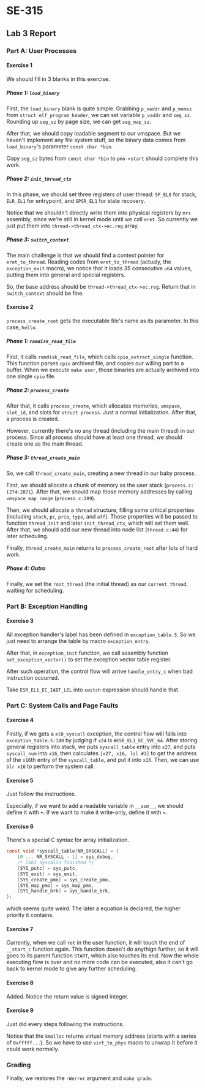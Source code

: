 # SE-315

## Lab 3 Report

### Part A: User Processes

#### Exercise 1

We should fill in 3 blanks in this exercise.

##### Phase 1: `load_binary`

First, the `load_binary` blank is quite simple. Grabbing `p_vaddr` and `p_memsz` from `struct elf_program_header`, we can set variable `p_vaddr` and `seg_sz`. Rounding up `seg_sz` by page size, we can get `seg_map_sz`.

After that, we should copy loadable segment to our vmspace. But we haven't implement any file system stuff, so the binary data comes from `load_binary`'s parameter `const char *bin`.

Copy `seg_sz` bytes from `const char *bin` to `pmo->start` should complete this work.

##### Phase 2: `init_thread_ctx`

In this phase, we should set three registers of user thread: `SP_EL0` for stack, `ELR_EL1` for entrypoint, and `SPSR_EL1` for state recovery.

Notice that we shouldn't directly write them into physical registers by `mrs` assembly, since we're still in kernel mode until we call `eret`. So currently we just put them into `thread->thread_ctx->ec.reg` array.

##### Phase 3: `switch_context`

The main challenge is that we should find a context pointer for `eret_to_thread`. Reading codes from `eret_to_thread` (actualy, the `exception_exit` macro), we notice that it loads 35 consecutive `u64` values, putting them into general and special registers.

So, the base address should be `thread->thread_ctx->ec.reg`. Return that in `switch_context` should be fine.

#### Exercise 2

`process_create_root` gets the executable file's name as its parameter. In this case, `hello`.

##### Phase 1: `ramdisk_read_file`

First, it calls `ramdisk_read_file`, which calls `cpio_extract_single` function. This function parses `cpio` archived file, and copies our willing part to a buffer. When we execute `make user`, those binaries are actually archived into one single `cpio` file.

##### Phase 2: `process_create`

After that, it calls `process_create`, which allocates memories, `vmspace`, `slot_id`, and slots for `struct process`. Just a normal initialization. After that, a process is created.

However, currently there's no any thread (including the main thread) in our process. Since all process should have at least one thread, we should create one as the main thread.

##### Phase 3: `thread_create_main`

So, we call `thread_create_main`, creating a new thread in our baby process.

First, we should allocate a chunk of memory as the user stack (`process.c:[274:287]`). After that, we should map those memory addresses by calling `vmspace_map_range` (`process.c:289`).

Then, we should allocate a `thread` structure, filling some critical properties (including `stack`, `pc`, `prio`, `type`, and `aff`). Those properties will be passed to function `thread_init` and later `init_thread_ctx`, which will set them well. After that, we should add our new thread into node list (`thread.c:44`) for later scheduling.

Finally, `thread_create_main` returns to `process_create_root` after lots of hard work.

##### Phase 4: Outro

Finally, we set the `root_thread` (the initial thread) as our `current_thread`, waiting for scheduling.

### Part B: Exception Handling

#### Exercise 3

All exception handler's label has been defined in `exception_table.S`. So we just need to arrange the table by macro `exception_entry`.

After that, in `exception_init` function, we call assembly function `set_exception_vector()` to set the exception vector table register.

After such operation, the control flow will arrive `handle_entry_c` when bad instruction occurred.

Take `ESR_EL1_EC_IABT_LEL` into `switch` expression should handle that.

### Part C: System Calls and Page Faults

#### Exercise 4

Firstly, if we gets a `el0_syscall` exception, the control flow will falls into `exception_table.S:180` by judging if `x24` is `#ESR_EL1_EC_SVC_64`. After storing general registers into stack, we puts `syscall_table` entry into `x27`, and puts `syscall_num` into `x16`, then calculates `[x27, x16, lsl #3]` to get the address of the `x16`th entry of the `syscall_table`, and put it into `x16`. Then, we can use `blr x16` to perform the system call.

#### Exercise 5

Just follow the instructions.

Especially, if we want to add a readable variable in `__asm__`, we should define it with `+`. If we want to make it write-only, define it with `=`.

#### Exercise 6

There's a special C syntax for array initialization.

```c
const void *syscall_table[NR_SYSCALL] = {
	[0 ... NR_SYSCALL - 1] = sys_debug,
	/* lab3 syscalls finished */
	[SYS_putc] = sys_putc,
	[SYS_exit] = sys_exit,
	[SYS_create_pmo] = sys_create_pmo,
	[SYS_map_pmo] = sys_map_pmo,
	[SYS_handle_brk] = sys_handle_brk,
};

```

which seems quite weird. The later a equation is declared, the higher priority it contains.

#### Exercise 7

Currently, when we call `ret` in the user function, it will touch the end of `__start_c` function again. This function doesn't do anythign further, so it will goes to its parent function `START`, which also touches its end. Now the whole executing flow is over and no more code can be executed, also it can't go back to kernel mode to give any further scheduling.

#### Exercise 8

Added. Notice the return value is signed integer.

#### Exercise 9

Just did every steps following the instructions.

Notice that the `kmalloc` returns virtual memory address (starts with a series of `0xfffff...`). So we have to use `virt_to_phys` macro to unwrap it before it could work normally.

### Grading

Finally, we restores the `-Werror` argument and `make grade`.